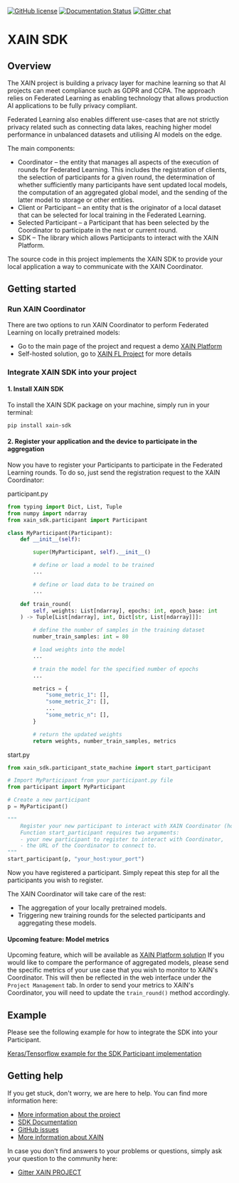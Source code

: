 
[![GitHub license](https://img.shields.io/github/license/xainag/xain-sdk?style=flat-square)](https://github.com/xainag/xain-sdk/blob/master/LICENSE)
[![Documentation Status](https://readthedocs.org/projects/xain-sdk/badge/?version=latest&style=flat-square)](https://xain-sdk.readthedocs.io/en/latest/)
[![Gitter chat](https://badges.gitter.im/xainag.png)](https://gitter.im/xainag)


# XAIN SDK

## Overview

The XAIN project is building a privacy layer for machine learning so that AI projects can meet compliance such as
GDPR and CCPA. The approach relies on Federated Learning as enabling technology that allows production AI
applications to be fully privacy compliant.

Federated Learning also enables different use-cases that are not strictly privacy related such as connecting data
lakes, reaching higher model performance in unbalanced datasets and utilising AI models on the edge.

The main components:

- Coordinator – the entity that manages all aspects of the execution of rounds for Federated Learning.
This includes the registration of clients, the selection of participants for a given round, the determination of
whether sufficiently many participants have sent updated local models, the computation of an aggregated
global model, and the sending of the latter model to storage or other entities.
- Client or Participant – an entity that is the originator of a local dataset that can be selected for local
training in the Federated Learning.
- Selected Participant – a Participant that has been selected by the Coordinator to participate in the next
or current round.
- SDK – The library which allows Participants to interact with the XAIN Platform.

The source code in this project implements the XAIN SDK to provide your local application a way
to communicate with the XAIN Coordinator.

## Getting started

### Run XAIN Coordinator

There are two options to run XAIN Coordinator to perform Federated Learning on locally pretrained models:

* Go to the main page of the project and request a demo [XAIN Platform](https://www.xain.io/federated-learning-platform)
* Self-hosted solution, go to [XAIN FL Project](https://github.com/xainag/xain-fl) for more details

### Integrate XAIN SDK into your project

#### 1. Install XAIN SDK

To install the XAIN SDK package on your machine, simply run in your terminal:

```bash
pip install xain-sdk
```

#### 2. Register your application and the device to participate in the aggregation

Now you have to register your Participants to participate in the Federated Learning rounds. To do so,
just send the registration request to the XAIN Coordinator:

participant.py

```python
from typing import Dict, List, Tuple
from numpy import ndarray
from xain_sdk.participant import Participant

class MyParticipant(Participant):
    def __init__(self):

        super(MyParticipant, self).__init__()

        # define or load a model to be trained
        ...

        # define or load data to be trained on
        ...

    def train_round(
        self, weights: List[ndarray], epochs: int, epoch_base: int
    ) -> Tuple[List[ndarray], int, Dict[str, List[ndarray]]]:

        # define the number of samples in the training dataset
        number_train_samples: int = 80

        # load weights into the model
        ...

        # train the model for the specified number of epochs
        ...

        metrics = {
            "some_metric_1": [],
            "some_metric_2": [],
            ...
            "some_metric_n": [],
        }

        # return the updated weights
        return weights, number_train_samples, metrics
```

start.py

```python
from xain_sdk.participant_state_machine import start_participant

# Import MyParticipant from your participant.py file
from participant import MyParticipant

# Create a new participant
p = MyParticipant()

"""
    Register your new participant to interact with XAIN Coordinator (hosted at XAIN Platform or self-hosted solution).
    Function start_participant requires two arguments:
    - your new participant to register to interact with Coordinator,
    - the URL of the Coordinator to connect to.
"""
start_participant(p, "your_host:your_port")
```

Now you have registered a participant. Simply repeat this step for all the participants you wish to register.

The XAIN Coordinator will take care of the rest:
- The aggregation of your locally pretrained models.
- Triggering new training rounds for the selected participants and aggregating these models.


#### Upcoming feature: Model metrics

Upcoming feature, which will be available as [XAIN Platform solution](https://www.xain.io/federated-learning-platform)
If you would like to compare the performance of aggregated models, please send the specific metrics of your use
case that you wish to monitor to XAIN's Coordinator. This will then be reflected in the web interface
under the `Project Management` tab. In order to send your metrics to XAIN's Coordinator, you will need to update the `train_round()` method accordingly.

## Example

Please see the following example for how to integrate the SDK into your Participant.

[Keras/Tensorflow example for the SDK Participant implementation](https://xain-sdk.readthedocs.io/en/latest/examples/tensorflow_keras.html)


## Getting help

If you get stuck, don't worry, we are here to help. You can find more information here:

 * [More information about the project](https://docs.xain.io)
 * [SDK Documentation](https://xain-sdk.readthedocs.io/en/latest/)
 * [GitHub issues](https://github.com/xainag/xain-sdk/issues)
 * [More information about XAIN](https://xain.io)

In case you don't find answers to your problems or questions, simply ask your question to the community here:

* [Gitter XAIN PROJECT](https://gitter.im/xainag)
